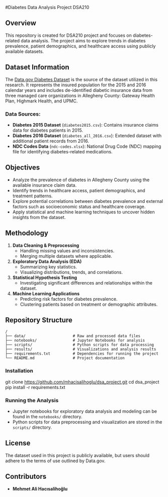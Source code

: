 #Diabetes Data Analysis Project DSA210

## Overview
This repository is created for DSA210 project and focuses on diabetes-related data analysis. The project aims to explore trends in diabetes prevalence, patient demographics, and healthcare access using publicly available datasets.

## Dataset Information
The [Data.gov Diabetes Dataset](https://catalog.data.gov/dataset/diabetes) is the source of the dataset utilized in this research. It represents the insured population for the 2015 and 2016 calendar years and includes de-identified diabetic insurance data from three managed care organizations in Allegheny County: Gateway Health Plan, Highmark Health, and UPMC.

### Data Sources:
- **Diabetes 2015 Dataset** (`diabetes2015.csv`): Contains insurance claims data for diabetes patients in 2015.
- **Diabetes 2016 Dataset** (`diabetes_all_2016.csv`): Extended dataset with additional patient records from 2016.
- **NDC Codes Data** (`ndc-codes.xlsx`): National Drug Code (NDC) mapping file for identifying diabetes-related medications.

## Objectives
- Analyze the prevalence of diabetes in Allegheny County using the available insurance claim data.
- Identify trends in healthcare access, patient demographics, and treatment patterns.
- Explore potential correlations between diabetes prevalence and external factors such as socioeconomic status and healthcare coverage.
- Apply statistical and machine learning techniques to uncover hidden insights from the dataset.

## Methodology
1. **Data Cleaning & Preprocessing**
   - Handling missing values and inconsistencies.
   - Merging multiple datasets where applicable.
2. **Exploratory Data Analysis (EDA)**
   - Summarizing key statistics.
   - Visualizing distributions, trends, and correlations.
3. **Statistical Hypothesis Testing**
   - Investigating significant differences and relationships within the dataset.
4. **Machine Learning Applications** 
   - Predicting risk factors for diabetes prevalence.
   - Clustering patients based on treatment or demographic attributes.

## Repository Structure
```
/
├── data/                     # Raw and processed data files
├── notebooks/                # Jupyter Notebooks for analysis
├── scripts/                  # Python scripts for data processing
├── results/                  # Visualizations and analysis results
├── requirements.txt          # Dependencies for running the project
└── README.md                 # Project documentation 
```


### Installation
git clone https://github.com/mhacisalihoglu/dsa_project.git
cd dsa_project
pip install -r requirements.txt


### Running the Analysis
- Jupyter notebooks for exploratory data analysis and modeling can be found in the `notebooks/` directory.
- Python scripts for data preprocessing and visualization are stored in the `scripts/` directory.

## License
The dataset used in this project is publicly available, but users should adhere to the terms of use outlined by Data.gov.

## Contributors
- **Mehmet Ali Hacısalihoğlu**



